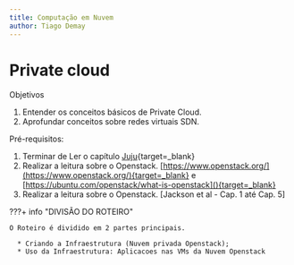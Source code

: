 ```yaml
---
title: Computação em Nuvem
author: Tiago Demay
---
```


# Private cloud

Objetivos

1. Entender os conceitos básicos de Private Cloud.
1. Aprofundar conceitos sobre redes virtuais SDN.

Pré-requisitos:

1. Terminar de Ler o capítulo [Juju](https://juju.is/docs/juju/juju-client){target=_blank}
1. Realizar a leitura sobre o Openstack. [https://www.openstack.org/](https://www.openstack.org/){target=_blank} e [https://ubuntu.com/openstack/what-is-openstack](){target=_blank}
1. Realizar a leitura sobre o Openstack. [Jackson et al - Cap. 1 até Cap. 5]


???+ info "DIVISÃO DO ROTEIRO"

    O Roteiro é dividido em 2 partes principais.
    
      * Criando a Infraestrutura (Nuvem privada Openstack);
      * Uso da Infraestrutura: Aplicacoes nas VMs da Nuvem Openstack

